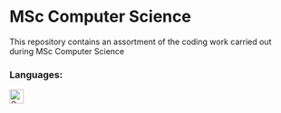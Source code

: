 # MSc Computer Science
This repository contains an assortment of the coding work carried out during MSc Computer Science

### Languages:
<a href="#"><img align="left" alt="C" height="25px" src="https://img.shields.io/badge/C-00599C?style=for-the-badge&logo=c&logoColor=white" /></a>
